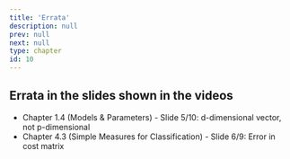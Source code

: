 ```yaml
---
title: 'Errata'
description: null
prev: null
next: null
type: chapter
id: 10
---
```


<section class="c72e2d57">
<p class="de526628">




## Errata in the slides shown in the videos

- Chapter 1.4 (Models & Parameters) - Slide 5/10: d-dimensional vector, not p-dimensional
- Chapter 4.3 (Simple Measures for Classification) - Slide 6/9: Error in cost matrix


</p>
</section>
